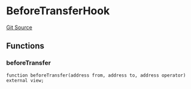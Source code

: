 # BeforeTransferHook
[Git Source](https://github.com/Level-Money/contracts/blob/0fa663cd541ef95fb08cd2849fd8cc2be3967548/src/v1/vaults/base/BoringVault.sol)


## Functions
### beforeTransfer


```solidity
function beforeTransfer(address from, address to, address operator) external view;
```

